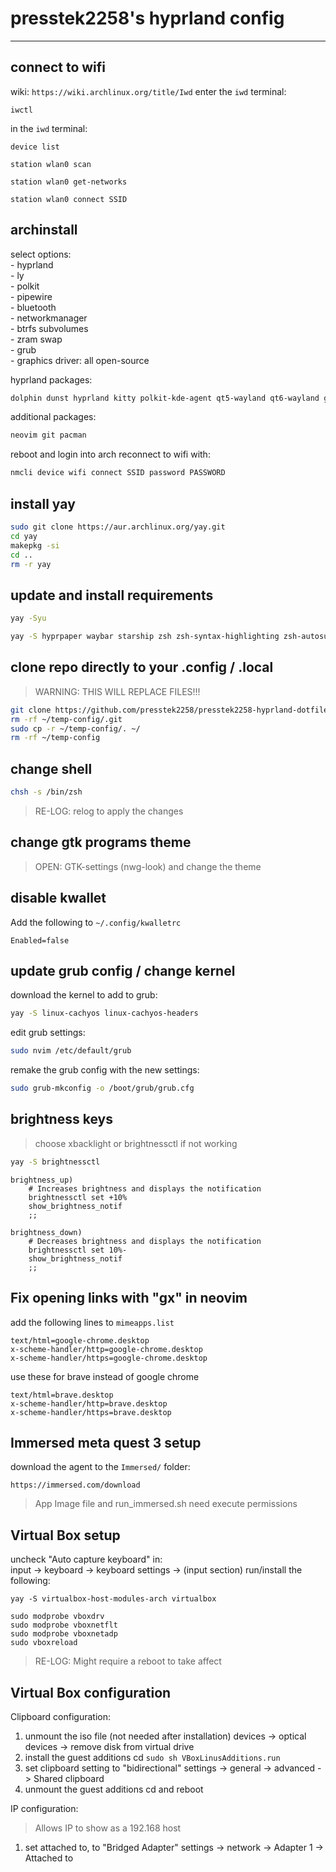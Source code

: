 # presstek2258's hyprland config

---

## connect to wifi

wiki: `https://wiki.archlinux.org/title/Iwd`
enter the `iwd` terminal:
```
iwctl
```
in the `iwd` terminal:
```
device list
```
```
station wlan0 scan
```
```
station wlan0 get-networks
```
```
station wlan0 connect SSID
```

## archinstall

select options:    
	- hyprland    
	- ly    
   	- polkit    
   	- pipewire    
   	- bluetooth    
   	- networkmanager    
   	- btrfs subvolumes    
   	- zram swap    
   	- grub    
   	- graphics driver: all open-source    

hyprland packages:
```bash
dolphin dunst hyprland kitty polkit-kde-agent qt5-wayland qt6-wayland grim slurp wofi xdg-desktop-portal-hyprland
```
   
additional packages:
```bash
neovim git pacman
```

reboot and login into arch
reconnect to wifi with:
```bash
nmcli device wifi connect SSID password PASSWORD
```

## install yay

```bash
sudo git clone https://aur.archlinux.org/yay.git
cd yay
makepkg -si
cd ..
rm -r yay 
```

## update and install requirements

```bash
yay -Syu
```

```bash
yay -S hyprpaper waybar starship zsh zsh-syntax-highlighting zsh-autosuggestions zoxide neovim tmux brave-bin htop ttf-jetbrains-mono ttf-font-awesome ttf-nerd-fonts-symbols ripgrep jdk libreoffice-still neofetch npm xarchiver base-devel firewalld galculator ollama-rocm tailscale thunar tldr unrar unzip zip wget nwg-look network-manager-applet blueberry xpadneo-dkms ncdu wl-clipboard obs-studio xwaylandvideobridge qogir-gtk-theme pavucontrol yt-dlp
```

## clone repo directly to your .config / .local

> WARNING: THIS WILL REPLACE FILES!!!

```bash
git clone https://github.com/presstek2258/presstek2258-hyprland-dotfiles.git ~/temp-config
rm -rf ~/temp-config/.git
sudo cp -r ~/temp-config/. ~/
rm -rf ~/temp-config
```

## change shell

```bash
chsh -s /bin/zsh
```

> RE-LOG: relog to apply the changes

## change gtk programs theme

> OPEN: GTK-settings (nwg-look) and change the theme

## disable kwallet

Add the following to `~/.config/kwalletrc`
```
Enabled=false
```

## update grub config / change kernel

download the kernel to add to grub:
```bash
yay -S linux-cachyos linux-cachyos-headers
```

edit grub settings:
```bash
sudo nvim /etc/default/grub
```

remake the grub config with the new settings:
```bash
sudo grub-mkconfig -o /boot/grub/grub.cfg
```

## brightness keys

> choose xbacklight or brightnessctl if not working

```bash
yay -S brightnessctl
```

```shell
brightness_up)
	# Increases brightness and displays the notification
	brightnessctl set +10%
	show_brightness_notif
	;;

brightness_down)
	# Decreases brightness and displays the notification
	brightnessctl set 10%-
	show_brightness_notif
	;;
```

## Fix opening links with "gx" in neovim

add the following lines to `mimeapps.list`

```
text/html=google-chrome.desktop
x-scheme-handler/http=google-chrome.desktop
x-scheme-handler/https=google-chrome.desktop
```

use these for brave instead of google chrome

```
text/html=brave.desktop
x-scheme-handler/http=brave.desktop
x-scheme-handler/https=brave.desktop
```

## Immersed meta quest 3 setup

download the agent to the `Immersed/` folder:

```
https://immersed.com/download
```
> App Image file and run_immersed.sh need execute permissions

## Virtual Box setup

uncheck "Auto capture keyboard" in:   
	input -> keyboard -> keyboard settings -> (input section)
run/install the following:

```
yay -S virtualbox-host-modules-arch virtualbox
```

```
sudo modprobe vboxdrv
sudo modprobe vboxnetflt
sudo modprobe vboxnetadp
sudo vboxreload
```
> RE-LOG: Might require a reboot to take affect

## Virtual Box configuration

Clipboard configuration:
1. unmount the iso file (not needed after installation)
   devices -> optical devices -> remove disk from virtual drive
2. install the guest additions cd
   `sudo sh VBoxLinusAdditions.run`
3. set clipboard setting to "bidirectional"
   settings -> general -> advanced -> Shared clipboard
4. unmount the guest additions cd and reboot

IP configuration:
> Allows IP to show as a 192.168 host
1. set attached to, to "Bridged Adapter"
   settings -> network -> Adapter 1 -> Attached to

